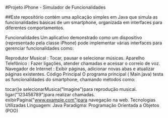 #Projeto iPhone - Simulador de Funcionalidades

##Este repositório contém uma aplicação simples em Java que simula as funcionalidades básicas de um smartphone, organizada em interfaces para diferentes comportamentos.

Funcionalidades
Um aplicativo demonstrado como um dispositivo (representado pela classe iPhone) pode implementar várias interfaces para gerenciar funcionalidades como:

Reprodutor Musical : Tocar, pausar e selecionar músicas.
Aparelho Telefônico : Fazer ligações, atender chamadas e acessar o correio de voz.
Navegador de Internet : Exibir páginas, adicionar novas abas e atualizar páginas existentes.
Código Principal
O programa principal ( Main.java) testa as funcionalidades do smartphone, chamando métodos como:

tocar()e selecionarMusica("Imagine")para reprodução musical.
ligar("123456789")para realizar chamadas.
exibirPagina("www.example.com")para navegação na web.
Tecnologias Utilizadas
Linguagem: Java
Paradigma: Programação Orientada a Objetos (POO)
